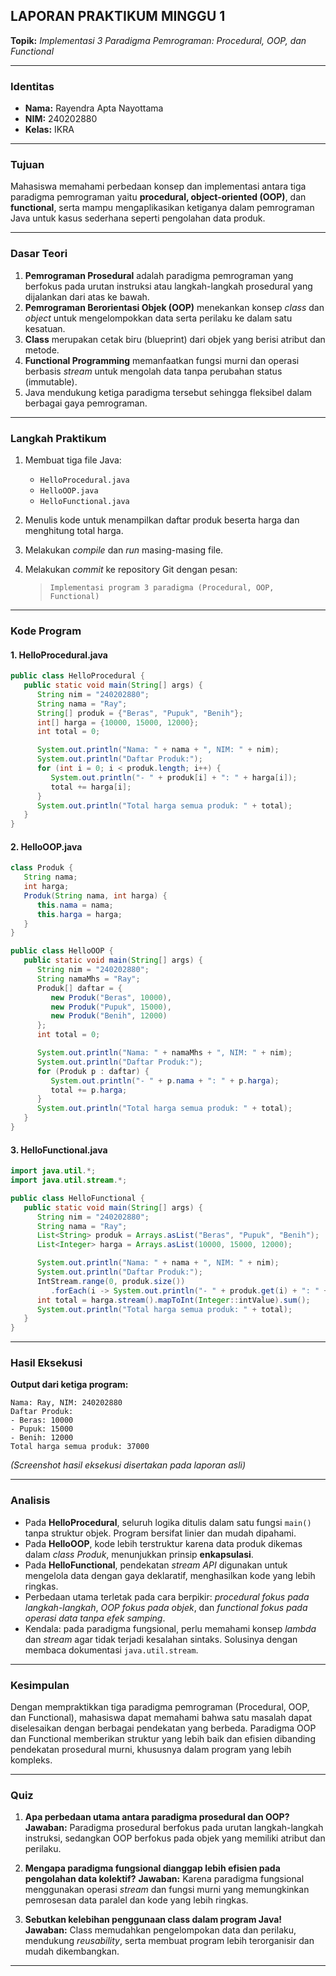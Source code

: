 ## **LAPORAN PRAKTIKUM MINGGU 1**

**Topik:** *Implementasi 3 Paradigma Pemrograman: Procedural, OOP, dan Functional*

---

### **Identitas**

* **Nama:** Rayendra Apta Nayottama
* **NIM:** 240202880
* **Kelas:** IKRA
---

### **Tujuan**

Mahasiswa memahami perbedaan konsep dan implementasi antara tiga paradigma pemrograman yaitu **procedural, object-oriented (OOP)**, dan **functional**, serta mampu mengaplikasikan ketiganya dalam pemrograman Java untuk kasus sederhana seperti pengolahan data produk.

---

### **Dasar Teori**

1. **Pemrograman Prosedural** adalah paradigma pemrograman yang berfokus pada urutan instruksi atau langkah-langkah prosedural yang dijalankan dari atas ke bawah.
2. **Pemrograman Berorientasi Objek (OOP)** menekankan konsep *class* dan *object* untuk mengelompokkan data serta perilaku ke dalam satu kesatuan.
3. **Class** merupakan cetak biru (blueprint) dari objek yang berisi atribut dan metode.
4. **Functional Programming** memanfaatkan fungsi murni dan operasi berbasis *stream* untuk mengolah data tanpa perubahan status (immutable).
5. Java mendukung ketiga paradigma tersebut sehingga fleksibel dalam berbagai gaya pemrograman.

---

### **Langkah Praktikum**

1. Membuat tiga file Java:

   * `HelloProcedural.java`
   * `HelloOOP.java`
   * `HelloFunctional.java`
2. Menulis kode untuk menampilkan daftar produk beserta harga dan menghitung total harga.
3. Melakukan *compile* dan *run* masing-masing file.
4. Melakukan *commit* ke repository Git dengan pesan:

   > `Implementasi program 3 paradigma (Procedural, OOP, Functional)`

---

### **Kode Program**

#### **1. HelloProcedural.java**

```java
public class HelloProcedural {
   public static void main(String[] args) {
      String nim = "240202880";
      String nama = "Ray";
      String[] produk = {"Beras", "Pupuk", "Benih"};
      int[] harga = {10000, 15000, 12000};
      int total = 0;

      System.out.println("Nama: " + nama + ", NIM: " + nim);
      System.out.println("Daftar Produk:");
      for (int i = 0; i < produk.length; i++) {
         System.out.println("- " + produk[i] + ": " + harga[i]);
         total += harga[i];
      }
      System.out.println("Total harga semua produk: " + total);
   }
}
```

#### **2. HelloOOP.java**

```java
class Produk {
   String nama;
   int harga;
   Produk(String nama, int harga) {
      this.nama = nama;
      this.harga = harga;
   }
}

public class HelloOOP { 
   public static void main(String[] args) {
      String nim = "240202880";
      String namaMhs = "Ray";
      Produk[] daftar = {
         new Produk("Beras", 10000),
         new Produk("Pupuk", 15000),
         new Produk("Benih", 12000)
      }; 
      int total = 0;

      System.out.println("Nama: " + namaMhs + ", NIM: " + nim);
      System.out.println("Daftar Produk:");
      for (Produk p : daftar) {
         System.out.println("- " + p.nama + ": " + p.harga);
         total += p.harga;
      }
      System.out.println("Total harga semua produk: " + total);
   }
}
```

#### **3. HelloFunctional.java**

```java
import java.util.*;
import java.util.stream.*;

public class HelloFunctional {
   public static void main(String[] args) {
      String nim = "240202880";
      String nama = "Ray";
      List<String> produk = Arrays.asList("Beras", "Pupuk", "Benih");
      List<Integer> harga = Arrays.asList(10000, 15000, 12000);

      System.out.println("Nama: " + nama + ", NIM: " + nim);
      System.out.println("Daftar Produk:");
      IntStream.range(0, produk.size())
         .forEach(i -> System.out.println("- " + produk.get(i) + ": " + harga.get(i)));
      int total = harga.stream().mapToInt(Integer::intValue).sum();
      System.out.println("Total harga semua produk: " + total);
   }
}
```

---

### **Hasil Eksekusi**

**Output dari ketiga program:**

```
Nama: Ray, NIM: 240202880
Daftar Produk:
- Beras: 10000
- Pupuk: 15000
- Benih: 12000
Total harga semua produk: 37000
```

*(Screenshot hasil eksekusi disertakan pada laporan asli)*

---

### **Analisis**

* Pada **HelloProcedural**, seluruh logika ditulis dalam satu fungsi `main()` tanpa struktur objek. Program bersifat linier dan mudah dipahami.
* Pada **HelloOOP**, kode lebih terstruktur karena data produk dikemas dalam *class Produk*, menunjukkan prinsip **enkapsulasi**.
* Pada **HelloFunctional**, pendekatan *stream API* digunakan untuk mengelola data dengan gaya deklaratif, menghasilkan kode yang lebih ringkas.
* Perbedaan utama terletak pada cara berpikir: *procedural fokus pada langkah-langkah*, *OOP fokus pada objek*, dan *functional fokus pada operasi data tanpa efek samping*.
* Kendala: pada paradigma fungsional, perlu memahami konsep *lambda* dan *stream* agar tidak terjadi kesalahan sintaks. Solusinya dengan membaca dokumentasi `java.util.stream`.

---

### **Kesimpulan**

Dengan mempraktikkan tiga paradigma pemrograman (Procedural, OOP, dan Functional), mahasiswa dapat memahami bahwa satu masalah dapat diselesaikan dengan berbagai pendekatan yang berbeda.
Paradigma OOP dan Functional memberikan struktur yang lebih baik dan efisien dibanding pendekatan prosedural murni, khususnya dalam program yang lebih kompleks.

---

### **Quiz**

1. **Apa perbedaan utama antara paradigma prosedural dan OOP?**
   **Jawaban:** Paradigma prosedural berfokus pada urutan langkah-langkah instruksi, sedangkan OOP berfokus pada objek yang memiliki atribut dan perilaku.

2. **Mengapa paradigma fungsional dianggap lebih efisien pada pengolahan data kolektif?**
   **Jawaban:** Karena paradigma fungsional menggunakan operasi *stream* dan fungsi murni yang memungkinkan pemrosesan data paralel dan kode yang lebih ringkas.

3. **Sebutkan kelebihan penggunaan class dalam program Java!**
   **Jawaban:** Class memudahkan pengelompokan data dan perilaku, mendukung *reusability*, serta membuat program lebih terorganisir dan mudah dikembangkan.

---
